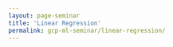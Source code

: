 ```yaml
---
layout: page-seminar
title: 'Linear Regression'
permalink: gcp-ml-seminar/linear-regression/
---
```


